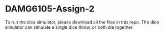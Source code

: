 # DAMG6105-Assign-2
To run the dice simulator, please download all the files in this repo. 
The dice simulator can simulate a single dice throw, or both die together.